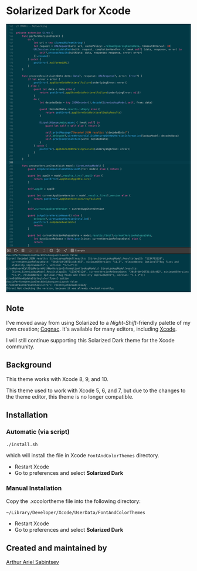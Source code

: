 Solarized Dark for Xcode
========================

![Solarized Dark Screen Shot](https://github.com/ArtSabintsev/Solarized-Dark-for-Xcode/blob/master/solarizedDark.png?raw=true "Solarized Dark Screenshot")

## Note

I've moved away from using Solarized to a _Night-Shift_-friendly palette of my own creation; [Cognac](https://github.com/ArtSabintsev/Cognac). It's available for many editors, including [Xcode](https://github.com/ArtSabintsev/Cognac-Xcode).

I will still continue supporting this Solarized Dark theme for the Xcode community.

## Background
This theme works with Xcode 8, 9, and 10.

This theme used to work with Xcode 5, 6, and 7, but due to the changes to the theme editor, this theme is no longer compatible.

## Installation

### Automatic (via script)
```
./install.sh
```

which will install the file in Xcode `FontAndColorThemes` directory.

- Restart Xcode
- Go to preferences and select **Solarized Dark**

### Manual Installation
Copy the .xccolortheme file into the following directory:

```
~/Library/Developer/Xcode/UserData/FontAndColorThemes
```

- Restart Xcode
- Go to preferences and select **Solarized Dark**

## Created and maintained by
[Arthur Ariel Sabintsev](http://www.sabintsev.com)
